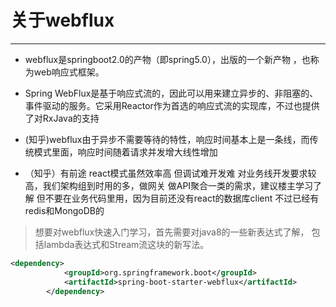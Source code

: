 # 关于webflux

---
- webflux是springboot2.0的产物（即spring5.0），出版的一个新产物
，也称为web响应式框架。

- Spring WebFlux是基于响应式流的，因此可以用来建立异步的、非阻塞的、事件驱动的服务。它采用Reactor作为首选的响应式流的实现库，不过也提供了对RxJava的支持

- (知乎)webflux由于异步不需要等待的特性，响应时间基本上是一条线，而传统模式里面，响应时间随着请求并发增大线性增加

- （知乎）有前途 react模式虽然效率高 但调试难开发难 对业务线开发要求较高，我们架构组到时用的多，做网关 做API聚合一类的需求，建议楼主学习了解 但不要在业务代码里用，因为目前还没有react的数据库client 不过已经有redis和MongoDB的

> 想要对webflux快速入门学习，首先需要对java8的一些新表达式了解，
包括lambda表达式和Stream流这块的新写法。

```xml
<dependency>
            <groupId>org.springframework.boot</groupId>
            <artifactId>spring-boot-starter-webflux</artifactId>
        </dependency>
```